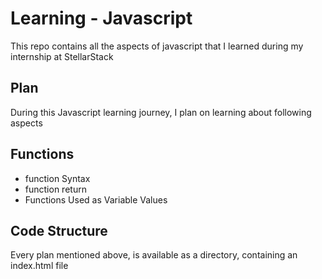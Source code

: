 # Learning - Javascript
This repo contains all the aspects of javascript that I learned during my internship at StellarStack

## Plan
During this Javascript learning journey, I plan on learning about following aspects

## Functions 
- function Syntax
- function return
- Functions Used as Variable Values


## Code Structure
Every plan mentioned above, is available as a directory, containing an index.html file